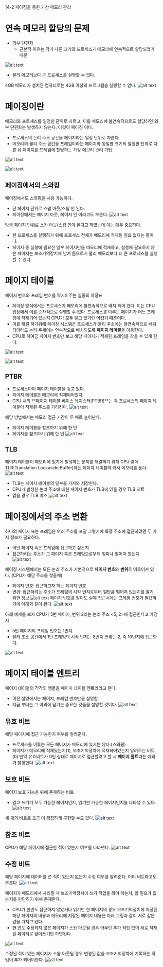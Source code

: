 14-2 페이징을 통한 가상 메모리 관리

# 연속 메모리 할당의 문제
- 외부 단편화
  - 근본적 이유는 각기 다른 크기의 프로세스가 메모리에 연속적으로 할당되었기 때문

![alt text](<스크린샷 2024-04-15 041646.png>)
- 물리 메모리보다 큰 프로세스를 실행할 수 없다.

4GB 메모리가 설치된 컴퓨터로는 4GB 이상의 프로그램을 실행할 수 없다.
![alt text](<스크린샷 2024-04-15 041629.png>)


# 페이징이란
메모리와 프로세스를 일정한 단위로 자르고, 이를 메모리에 불연속적으로도 할당하면 외부 단편화는 발생하지 않는다. 이것이 페이징 이다.
- 프로세스의 논리 주소 공간을 페이지라는 일정 단위로 자른다.
- 메모리의 물리 주소 공간을 프레임이라는 페이지와 동일한 크기의 일정한 단위로 자른 뒤 페이지를 프레임에 할당하는 가상 메모리 관리 기법

![alt text](<스크린샷 2024-04-15 041658.png>)

![alt text](<스크린샷 2024-04-15 041718.png>)

## 페이징에서의 스와핑
페이징에서도 스와핑을 사용 가능하다.
- 단 페이지 단위로 스왑 아웃/스왑 인 된다.
- 페이징에서는 페이지 아웃, 페이지 인 이라고도 부른다.
![alt text](<스크린샷 2024-04-15 041724.png>)

방금 페이지 단위로 스왑 아웃/스왑 인이 된다고 하였는데 이는 매우 중요하다.
- 한 프로세스를 실행하기 위해 프로세스 전체가 메모리에 적재될 필요 없다는 말이다.
- 페이지 중 실행에 필요한 일부 페이지만을 메모리에 적재하고, 실행에 필요하지 않은 페이지는 보조기억장치에 남겨 둠으로서 물리 메모리보다 더 큰 프로세스를 실행할 수 있다.

# 페이지 테이블
페이지 번호와 프레임 번호를 짝지어주는 일종의 이정표
- 페이징 방식에서는 프로세스가 메모리에 불연속적으로 배치 되어 있다. 이는 CPU 입장에서 이를 순차적으로 실행할 수 없다. 프로세스를 이루는 페이지가 어느 프레임에 적재되어 있는지 CPU가 모두 알고 있기란 어렵기 때문이다.
- 이를 해결 하기위해 페이징 시스템은 프로세스가 물리 주소에는 불연속적으로 배치되더라도 논리 주세이는 연속적으로 배치되도록 **페이지 테이블**을 이용한다.
- CPU로 하여금 페이지 번호만 보고 해당 페이지가 적재된 프레임을 찾을 수 있게 한다.

![alt text](<스크린샷 2024-04-15 043753.png>)

![alt text](<스크린샷 2024-04-15 044305.png>)

## PTBR
- 프로세스마다 페이지 테이블을 갖고 있다.
- 페이지 테이블은 메모리에 적재되어있다.
- CPU 내의 **페이지 테이블 베이스 레지스터(PTBR)**는 각 프로세스의 페이지 테이블이 적재된 주소를 가리킨다.
![alt text](<스크린샷 2024-04-15 051914.png>)

해당 방법에서는 메모리 접근 시간이 두 배로 늘어난다.
- 페이지 테이블을 참조하기 위해 한 번
- 페이지를 참조하기 위해 한 번
![alt text](<스크린샷 2024-04-15 052057.png>)

## TLB
페이지 테이블이 메모리에 있기에 발생하는 문제를 해결하기 위해 CPU 곁에 TLB(Translation Lookaside Buffer)라는 페이지 테이블의 캐시 메모리를 둔다.
![alt text](<스크린샷 2024-04-15 052441.png>)

- TLB는 페이지 테이블의 일부를 가져와 저장한다.
- CPU가 발생한 논리 주소에 대한 페이지 번호가 TLB에 있을 경우 TLB 히트
- 없을 경우 TLB 미스
![alt text](<스크린샷 2024-04-15 052456.png>)

# 페이징에서의 주소 변환
하나의 페이지 또는 프레임은 여러 주소를 포괄 그렇기에 특정 주소에 접근하려면 두 가지 정보가 필요하다.
- 어떤 페이지 혹은 프레임에 접근하고 싶은지
- 접근하려는 주소가 그 페이지 혹은 프레임으로부터 얼마나 떨어져 있는지
![alt text](<스크린샷 2024-04-15 054920.png>)

페이징 시스템에서는 모든 논리 주소가 기본적으로 **페이지 번호**와 **변위**로 이루어져 있다.
(CPU가 해당 주소를 찾을때)
- 페이지 번호: 접근하고자 하는 페이지 번호
- 변위: 접근하려는 주소가 프레임의 시작 번지로부터 얼만큼 떨어져 있는지를 알기 위한 정보
![alt text](<스크린샷 2024-04-15 055612.png>)
페이지 번호를 알아도 실제 접근시에는 프레임 번호가 필요하기에 아래와 같이 된다.
![alt text](<스크린샷 2024-04-15 055617.png>)

아래 예제를 보자
CPU가 5번 페이지, 변위 2라는 논리 주소 <5, 2>에 접근한다고 가정시
- 5번 페이지의 프레임 번호는 1번지
- 물리 조소 공간에서 1번 프레임의 시작 번지는 8번지 변위는 2, 즉 10번지에 접근한다.

![alt text](<스크린샷 2024-04-15 055624.png>)

# 페이지 테이블 엔트리
페이지 테이블의 각각의 행들을 페이지 테이블 엔트리라고 한다.
- 이전 설명에서는 페이지, 프레임 번호만을 설명함
- 지금 부터는 그 이외에 담기는 중요한 것들을 설명할 것이다.
![alt text](<스크린샷 2024-04-15 060310.png>)

## 유효 비트
해당 페이지에 접근 가능한지 여부를 알려준다.
- 프로세스를 이루는 모든 페이지가 메모리에 있지는 않다.(스와핑)
- 페이지가 메모리에 적재됬는지(1), 보조기억장치에 적재되어있는지 알려주는 비트(0)
만약 유효비트가 0인 상태로 페이지로 접근할려고 할 시 **페이지 폴트**라는 예외가 발생한다.
![alt text](<스크린샷 2024-04-15 060740.png>)

## 보호 비트
페이지 보호 기능을 위해 존재하는 비트
- 읽고 쓰기가 모두 가능한 페이지인지, 읽기만 가능한 페이지인지를 나타낼 수 있다.
![alt text](<스크린샷 2024-04-15 063907.png>)

세 개의 비트로 조금 더 복잡하게 구현할 수도 있다.
![alt text](<스크린샷 2024-04-15 063915.png>)

## 참조 비트
CPU가 해당 페이지에 접근한 적이 있는지 여부를 나타낸다.
![alt text](<스크린샷 2024-04-15 063922.png>)

## 수정 비트
해당 페이지에 데이터를 쓴 적이 있는지 없는지 수정 여부를 알려준다.
더티 비트라고도 부른다.
![alt text](<스크린샷 2024-04-15 063927.png>)

페이지가 메모리에서 사라질 때 보조기억장치에 쓰기 작업을 해야 하는지, 할 필요가 없는지를 판단하기 위해 존재한다.
- CPU가 한번도 접근하지 않았거나 읽기만 한 페이지의 경우 보조기억장치에 저장된 해당 페이지의 내용과 메모리에 저장된 페이지 내용은 아래 그림과 같이 서로 같은 값을 가지고 있다.
- 한 번도 수정되지 않은 페이지가 스왑 아웃될 경우 아무런 추가 작업 없이 새로 적재된 페이지로 덮어쓰기만 하면된다.

![alt text](<스크린샷 2024-04-15 063938.png>)

수정된 적이 있는 페이지가 스왑 아웃될 경우 변경된 값을 보조기억장치에 기록하는 작업이 추가 되어야한다.
![alt text](<스크린샷 2024-04-15 063945.png>)